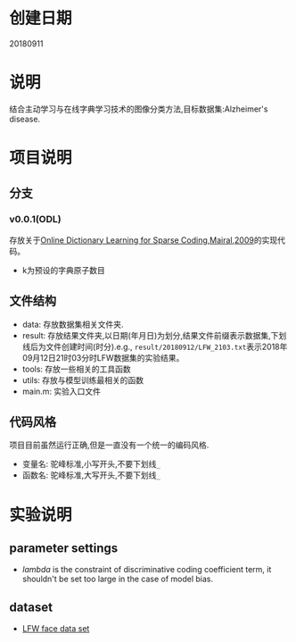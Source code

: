 # 创建日期
20180911

# 说明
结合主动学习与在线字典学习技术的图像分类方法,目标数据集:Alzheimer's disease.

# 项目说明
## 分支
### v0.0.1(ODL)
存放关于[Online Dictionary Learning for Sparse Coding,Mairal,2009]()的实现代码。
- k为预设的字典原子数目

## 文件结构
- data: 存放数据集相关文件夹.
- result: 存放结果文件夹,以日期(年月日)为划分,结果文件前缀表示数据集,下划线后为文件创建时间(时分).e.g., `result/20180912/LFW_2103.txt`表示2018年09月12日21时03分时LFW数据集的实验结果。
- tools: 存放一些相关的工具函数
- utils: 存放与模型训练最相关的函数
- main.m: 实验入口文件

## 代码风格
项目目前虽然运行正确,但是一直没有一个统一的编码风格.
- 变量名: 驼峰标准,小写开头,不要下划线`_`
- 函数名: 驼峰标准,大写开头,不要下划线`_`

# 实验说明
## parameter settings
- $lambda$ is the constraint of discriminative coding coefficient term, it shouldn't be set too large in the case of model bias.

## dataset
- [LFW face data set](http://vis-www.cs.umass.edu/lfw/)
